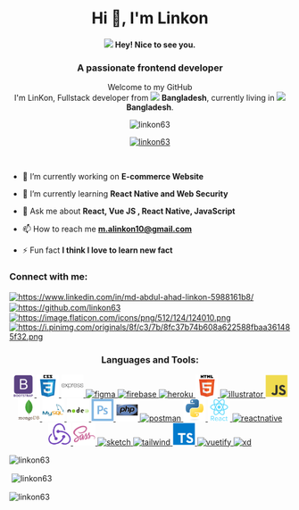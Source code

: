 <!--
**linkon63/linkon63** is a ✨ _special_ ✨ repository because its `README.md` (this file) appears on your GitHub profile.
-->
<h1 align="center">Hi 👋, I'm Linkon</h1>
<h4 align="center"><img src="https://emojis.slackmojis.com/emojis/images/1531849430/4246/blob-sunglasses.gif?1531849430" width="30"/> Hey! Nice to see you.</h4>
<h3 align="center">A passionate frontend developer</h3>
<p align="center">Welcome to my GitHub </br> I'm LinKon, Fullstack developer from <img src="https://upload.wikimedia.org/wikipedia/commons/thumb/f/f9/Flag_of_Bangladesh.svg/1200px-Flag_of_Bangladesh.svg.png" width="13"/> <b>Bangladesh</b>, currently living in <img src="https://upload.wikimedia.org/wikipedia/commons/thumb/f/f9/Flag_of_Bangladesh.svg/1200px-Flag_of_Bangladesh.svg.png" width="13"/> <b>Bangladesh</b>. </p>
<p>

<p align="center"> <img src="https://komarev.com/ghpvc/?username=linkon63&label=Profile%20views&color=0e75b6&style=flat" alt="linkon63" /> </p>

<p align="center"> <a href="https://github.com/ryo-ma/github-profile-trophy"><img src="https://github-profile-trophy.vercel.app/?username=linkon63" alt="linkon63" /></a> </p>

<p align="center"> <a href="https://twitter.com/" target="blank"><img src="https://img.shields.io/twitter/follow/?logo=twitter&style=for-the-badge" alt="" /></a> </p>

- 🔭 I’m currently working on **E-commerce Website**

- 🌱 I’m currently learning **React Native and Web Security**

- 💬 Ask me about **React, Vue JS , React Native, JavaScript**

- 📫 How to reach me **m.alinkon10@gmail.com**

- ⚡ Fun fact **I think I love to learn new fact**

<h3 align="left">Connect with me:</h3>
<p align="left">
<a href="https://linkedin.com/in/https://www.linkedin.com/in/md-abdul-ahad-linkon-5988161b8/" target="blank"><img align="center" src="https://image.flaticon.com/icons/png/512/174/174857.png" alt="https://www.linkedin.com/in/md-abdul-ahad-linkon-5988161b8/" height="30" width="40" /></a>
 <a href="https://github.com/linkon63" target="blank"><img align="center" src="https://github.githubassets.com/images/modules/logos_page/Octocat.png" alt="https://github.com/linkon63" height="30" width="40" /></a><a href="https://www.facebook.com/lin.kon.63/" target="blank"><img align="center" src="https://image.flaticon.com/icons/png/512/124/124010.png" alt="https://image.flaticon.com/icons/png/512/124/124010.png" height="30" width="40" /></a>
 <a href="m.alinkon10@gmail.com"><img align="center" src="https://i.pinimg.com/originals/8f/c3/7b/8fc37b74b608a622588fbaa361485f32.png" alt="https://i.pinimg.com/originals/8f/c3/7b/8fc37b74b608a622588fbaa361485f32.png" height="30" width="40" />
</a>
  
</p>



<h3 align="center">Languages and Tools:</h3>
<p align="center"> <a href="https://getbootstrap.com" target="_blank"> <img src="https://raw.githubusercontent.com/devicons/devicon/master/icons/bootstrap/bootstrap-plain-wordmark.svg" alt="bootstrap" width="40" height="40"/> </a> <a href="https://www.w3schools.com/css/" target="_blank"> <img src="https://raw.githubusercontent.com/devicons/devicon/master/icons/css3/css3-original-wordmark.svg" alt="css3" width="40" height="40"/> </a> <a href="https://expressjs.com" target="_blank"> <img src="https://raw.githubusercontent.com/devicons/devicon/master/icons/express/express-original-wordmark.svg" alt="express" width="40" height="40"/> </a> <a href="https://www.figma.com/" target="_blank"> <img src="https://www.vectorlogo.zone/logos/figma/figma-icon.svg" alt="figma" width="40" height="40"/> </a> <a href="https://firebase.google.com/" target="_blank"> <img src="https://www.vectorlogo.zone/logos/firebase/firebase-icon.svg" alt="firebase" width="40" height="40"/> </a> <a href="https://heroku.com" target="_blank"> <img src="https://www.vectorlogo.zone/logos/heroku/heroku-icon.svg" alt="heroku" width="40" height="40"/> </a> <a href="https://www.w3.org/html/" target="_blank"> <img src="https://raw.githubusercontent.com/devicons/devicon/master/icons/html5/html5-original-wordmark.svg" alt="html5" width="40" height="40"/> </a> <a href="https://www.adobe.com/in/products/illustrator.html" target="_blank"> <img src="https://www.vectorlogo.zone/logos/adobe_illustrator/adobe_illustrator-icon.svg" alt="illustrator" width="40" height="40"/> </a> <a href="https://developer.mozilla.org/en-US/docs/Web/JavaScript" target="_blank"> <img src="https://raw.githubusercontent.com/devicons/devicon/master/icons/javascript/javascript-original.svg" alt="javascript" width="40" height="40"/> </a> <a href="https://www.mongodb.com/" target="_blank"> <img src="https://raw.githubusercontent.com/devicons/devicon/master/icons/mongodb/mongodb-original-wordmark.svg" alt="mongodb" width="40" height="40"/> </a> <a href="https://www.mysql.com/" target="_blank"> <img src="https://raw.githubusercontent.com/devicons/devicon/master/icons/mysql/mysql-original-wordmark.svg" alt="mysql" width="40" height="40"/> </a> <a href="https://nodejs.org" target="_blank"> <img src="https://raw.githubusercontent.com/devicons/devicon/master/icons/nodejs/nodejs-original-wordmark.svg" alt="nodejs" width="40" height="40"/> </a> <a href="https://www.photoshop.com/en" target="_blank"> <img src="https://raw.githubusercontent.com/devicons/devicon/master/icons/photoshop/photoshop-line.svg" alt="photoshop" width="40" height="40"/> </a> <a href="https://www.php.net" target="_blank"> <img src="https://raw.githubusercontent.com/devicons/devicon/master/icons/php/php-original.svg" alt="php" width="40" height="40"/> </a> <a href="https://postman.com" target="_blank"> <img src="https://www.vectorlogo.zone/logos/getpostman/getpostman-icon.svg" alt="postman" width="40" height="40"/> </a> <a href="https://www.python.org" target="_blank"> <img src="https://raw.githubusercontent.com/devicons/devicon/master/icons/python/python-original.svg" alt="python" width="40" height="40"/> </a> <a href="https://reactjs.org/" target="_blank"> <img src="https://raw.githubusercontent.com/devicons/devicon/master/icons/react/react-original-wordmark.svg" alt="react" width="40" height="40"/> </a> <a href="https://reactnative.dev/" target="_blank"> <img src="https://reactnative.dev/img/header_logo.svg" alt="reactnative" width="40" height="40"/> </a> <a href="https://redux.js.org" target="_blank"> <img src="https://raw.githubusercontent.com/devicons/devicon/master/icons/redux/redux-original.svg" alt="redux" width="40" height="40"/> </a> <a href="https://sass-lang.com" target="_blank"> <img src="https://raw.githubusercontent.com/devicons/devicon/master/icons/sass/sass-original.svg" alt="sass" width="40" height="40"/> </a> <a href="https://www.sketch.com/" target="_blank"> <img src="https://www.vectorlogo.zone/logos/sketchapp/sketchapp-icon.svg" alt="sketch" width="40" height="40"/> </a> <a href="https://tailwindcss.com/" target="_blank"> <img src="https://www.vectorlogo.zone/logos/tailwindcss/tailwindcss-icon.svg" alt="tailwind" width="40" height="40"/> </a> <a href="https://www.typescriptlang.org/" target="_blank"> <img src="https://raw.githubusercontent.com/devicons/devicon/master/icons/typescript/typescript-original.svg" alt="typescript" width="40" height="40"/> </a> <a href="https://vuetifyjs.com/en/" target="_blank"> <img src="https://bestofjs.org/logos/vuetify.svg" alt="vuetify" width="40" height="40"/> </a> <a href="https://www.adobe.com/products/xd.html" target="_blank"> <img src="https://cdn.worldvectorlogo.com/logos/adobe-xd.svg" alt="xd" width="40" height="40"/> </a> </p>

<p><img align="center" src="https://github-readme-stats.vercel.app/api/top-langs?username=linkon63&show_icons=true&locale=en&layout=compact" alt="linkon63" /></p>

<p>&nbsp;<img align="center" src="https://github-readme-stats.vercel.app/api?username=linkon63&show_icons=true&locale=en" alt="linkon63" /></p>

<p><img align="center" src="https://github-readme-streak-stats.herokuapp.com/?user=linkon63&" alt="linkon63" /></p>


